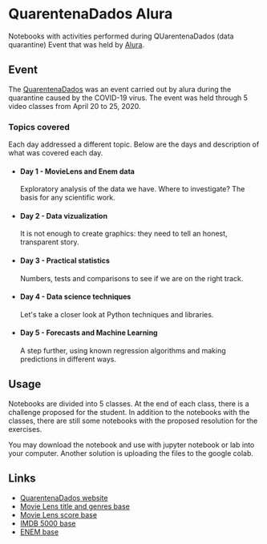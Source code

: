 # QuarentenaDados Alura
Notebooks with activities performed during QUarentenaDados (data quarantine) Event that was held by [Alura](https://www.alura.com.br/).

## Event
The [QuarentenaDados](https://www.alura.com.br/quarentenadados "QuarentenaDados") was an event carried out by alura during the quarantine caused by the COVID-19 virus. The event was held through 5 video classes from April 20 to 25, 2020.

### Topics covered
Each day addressed a different topic. Below are the days and description of what was covered each day.

- #### Day 1 - MovieLens and Enem data
	Exploratory analysis of the data we have. Where to investigate? The basis for any scientific work.

- #### Day 2 - Data vizualization
	It is not enough to create graphics: they need to tell an honest, transparent story.

- #### Day 3 - Practical statistics
	Numbers, tests and comparisons to see if we are on the right track.

- #### Day 4 - Data science techniques
	Let's take a closer look at Python techniques and libraries.

- #### Day 5 - Forecasts and Machine Learning
	A step further, using known regression algorithms and making predictions in different ways.

## Usage
Notebooks are divided into 5 classes. At the end of each class, there is a challenge proposed for the student. In addition to the notebooks with the classes, there are still some notebooks with the proposed resolution for the exercises.

You may download the notebook and use with jupyter notebook or lab into your computer. Another solution is uploading the files to the google colab.

## Links
- [QuarentenaDados website](https://www.alura.com.br/quarentenadados)
- [Movie Lens title and genres base](https://raw.githubusercontent.com/alura-cursos/introducao-a-data-science/master/aula0/ml-latest-small/movies.csv)
- [Movie Lens score base](https://raw.githubusercontent.com/alura-cursos/introducao-a-data-science/master/aula0/ml-latest-small/ratings.csv)
- [IMDB 5000 base](https://gist.githubusercontent.com/guilhermesilveira/24e271e68afe8fd257911217b88b2e07/raw/e70287fb1dcaad4215c3f3c9deda644058a616bc/movie_metadata.csv)
- [ENEM base](https://raw.githubusercontent.com/guilhermesilveira/enem-2018/master/MICRODADOS_ENEM_2018_SAMPLE_43278.csv)

